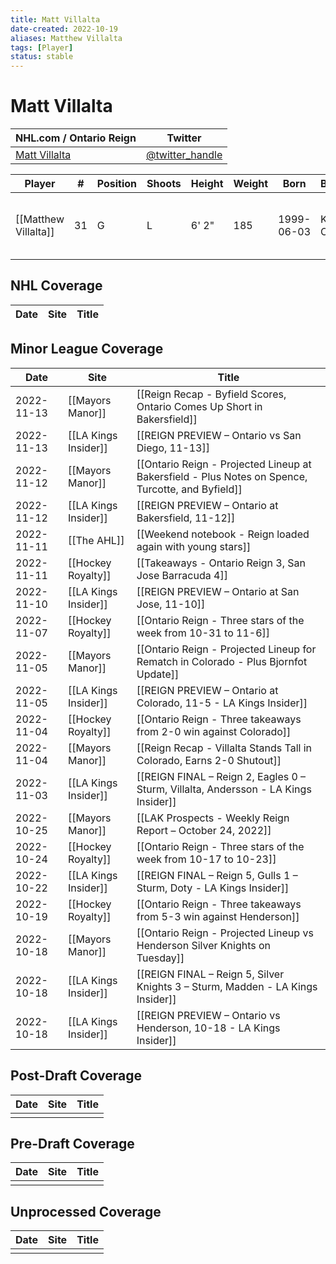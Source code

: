 ```yaml
---
title: Matt Villalta
date-created: 2022-10-19
aliases: Matthew Villalta
tags: [Player]
status: stable
---
```


# Matt Villalta

| NHL.com / Ontario Reign | Twitter                                 |
| ----------------------- | --------------------------------------- |
| [Matt Villalta]()           | [@twitter_handle](https://twitter.com/) | 

| Player | \#  | Position | Shoots | Height | Weight | Born | Birthplace | Draft |
| ------ | --- | -------- | ------ | ------ | ------ | ---- | ---------- | ----- |
| [[Matthew Villalta]] | 31  | G        | L       | 6' 2" | 185 | 1999-06-03 | Kingston, ON, CAN         | LAK 3rd RD, 2017 (72nd)  |



## NHL  Coverage
| Date | Site | Title |
| ---- | ---- | ----- |



## Minor League Coverage
| Date       | Site                 | Title                                                                                             |
| ---------- | -------------------- | ------------------------------------------------------------------------------------------------- |
| 2022-11-13 | [[Mayors Manor]] | [[Reign Recap - Byfield Scores, Ontario Comes Up Short in Bakersfield]] |
| 2022-11-13 | [[LA Kings Insider]] | [[REIGN PREVIEW – Ontario vs San Diego, 11-13]] |
| 2022-11-12 | [[Mayors Manor]]     | [[Ontario Reign - Projected Lineup at Bakersfield - Plus Notes on Spence, Turcotte, and Byfield]] |
| 2022-11-12 | [[LA Kings Insider]] | [[REIGN PREVIEW – Ontario at Bakersfield, 11-12]]                                                 |
| 2022-11-11 | [[The AHL]]          | [[Weekend notebook - Reign loaded again with young stars]]                                        |
| 2022-11-11 | [[Hockey Royalty]]   | [[Takeaways - Ontario Reign 3, San Jose Barracuda 4]]                                             |
| 2022-11-10 | [[LA Kings Insider]] | [[REIGN PREVIEW – Ontario at San Jose, 11-10]]                                                    |
| 2022-11-07 | [[Hockey Royalty]]   | [[Ontario Reign - Three stars of the week from 10-31 to 11-6]]                                    |
| 2022-11-05 | [[Mayors Manor]]     | [[Ontario Reign - Projected Lineup for Rematch in Colorado - Plus Bjornfot Update]]               |
| 2022-11-05 | [[LA Kings Insider]] | [[REIGN PREVIEW – Ontario at Colorado, 11-5 - LA Kings Insider]]                                  |
| 2022-11-04 | [[Hockey Royalty]]   | [[Ontario Reign - Three takeaways from 2-0 win against Colorado]]                                 |
| 2022-11-04 | [[Mayors Manor]]     | [[Reign Recap - Villalta Stands Tall in Colorado, Earns 2-0 Shutout]]                             |
| 2022-11-03 | [[LA Kings Insider]] | [[REIGN FINAL – Reign 2, Eagles 0 – Sturm, Villalta, Andersson - LA Kings Insider]]               |
| 2022-10-25 | [[Mayors Manor]]     | [[LAK Prospects - Weekly Reign Report – October 24, 2022]]                                        |
| 2022-10-24 | [[Hockey Royalty]]   | [[Ontario Reign - Three stars of the week from 10-17 to 10-23]]                                   |
| 2022-10-22 | [[LA Kings Insider]] | [[REIGN FINAL – Reign 5, Gulls 1 – Sturm, Doty - LA Kings Insider]]                               |
| 2022-10-19 | [[Hockey Royalty]]   | [[Ontario Reign - Three takeaways from 5-3 win against Henderson]]                                |
| 2022-10-18 | [[Mayors Manor]]     | [[Ontario Reign - Projected Lineup vs Henderson Silver Knights on Tuesday]]                       |
| 2022-10-18 | [[LA Kings Insider]] | [[REIGN FINAL – Reign 5, Silver Knights 3 – Sturm, Madden - LA Kings Insider]]                    |
| 2022-10-18 | [[LA Kings Insider]] | [[REIGN PREVIEW – Ontario vs Henderson, 10-18 - LA Kings Insider]]                  |



## Post-Draft Coverage
| Date | Site | Title |
| ---- | ---- | ----- |
|      |      |       |



## Pre-Draft Coverage
| Date | Site | Title |
| ---- | ---- | ----- |
|      |      |       |


## Unprocessed Coverage
| Date | Site | Title |
| ---- | ---- | ----- |
|      |      |       |
